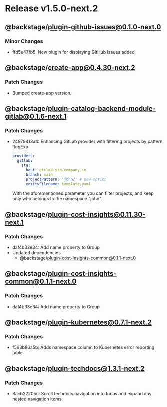 # Release v1.5.0-next.2

## @backstage/plugin-github-issues@0.1.0-next.0

### Minor Changes

- ffd5e47fb5: New plugin for displaying GitHub Issues added

## @backstage/create-app@0.4.30-next.2

### Patch Changes

- Bumped create-app version.

## @backstage/plugin-catalog-backend-module-gitlab@0.1.6-next.1

### Patch Changes

- 24979413a4: Enhancing GitLab provider with filtering projects by pattern RegExp

  ```yaml
  providers:
    gitlab:
      stg:
        host: gitlab.stg.company.io
        branch: main
        projectPattern: 'john/' # new option
        entityFilename: template.yaml
  ```

  With the aforementioned parameter you can filter projects, and keep only who belongs to the namespace "john".

## @backstage/plugin-cost-insights@0.11.30-next.1

### Patch Changes

- daf4b33e34: Add name property to Group
- Updated dependencies
  - @backstage/plugin-cost-insights-common@0.1.1-next.0

## @backstage/plugin-cost-insights-common@0.1.1-next.0

### Patch Changes

- daf4b33e34: Add name property to Group

## @backstage/plugin-kubernetes@0.7.1-next.2

### Patch Changes

- f563b86a5b: Adds namespace column to Kubernetes error reporting table

## @backstage/plugin-techdocs@1.3.1-next.2

### Patch Changes

- 8acb22205c: Scroll techdocs navigation into focus and expand any nested navigation items.
